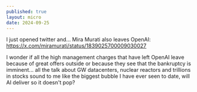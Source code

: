 ```yaml
---
published: true
layout: micro
date: 2024-09-25
---
```


I just opened twitter and... Mira Murati also leaves OpenAI: <https://x.com/miramurati/status/1839025700009030027>

I wonder if all the high management charges that have left OpenAI leave because of great offers outside or because they see that the bankruptcy is imminent... all the talk about GW datacenters, nuclear reactors and trillions in stocks sound to me like the biggest bubble I have ever seen to date, will AI deliver so it doesn't pop?
